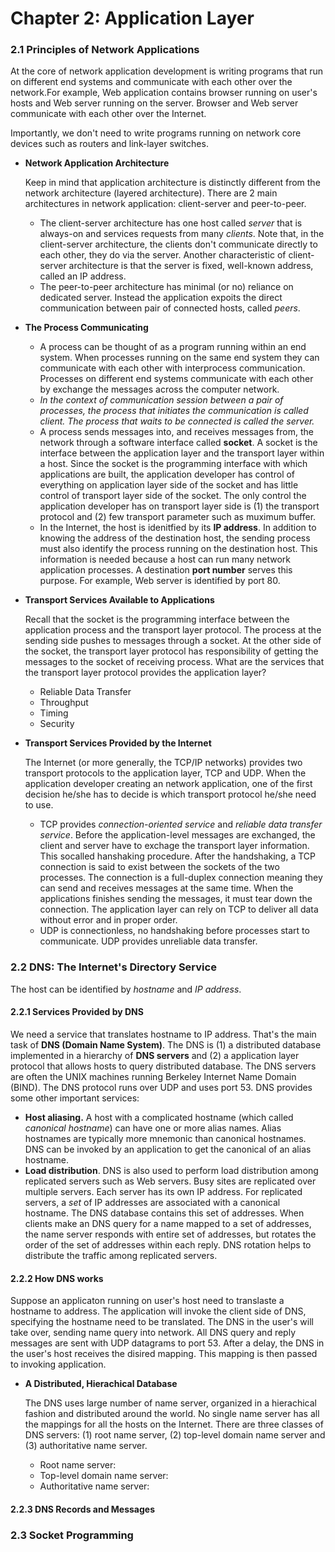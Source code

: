 # Chapter 2: Application Layer

### 2.1 Principles of Network Applications
At the core of network application development is writing programs that run on different end systems and communicate with each other over the network.For example, Web application contains browser running on user's hosts and Web server running on the server. Browser and Web server communicate with each other over the Internet.<br/>

Importantly, we don't need to write programs running on network core devices such as routers and link-layer switches.

* **Network Application Architecture**

    Keep in mind that application architecture is distinctly different from the network architecture (layered architecture). There are 2 main architectures in network application: client-server and peer-to-peer.

    * The client-server architecture has one host called *server* that is always-on and services requests from many *clients*. Note that, in the client-server architecture, the clients don't communicate directly to each other, they do via the server. Another characteristic of client-server architecture is that the server is fixed, well-known address, called an IP address.
    * The peer-to-peer architecture has minimal (or no) reliance on dedicated server. Instead the application expoits the direct communication between pair of connected hosts, called *peers*. 

* **The Process Communicating**
    * A process can be thought of as a program running within an end system. When processes running on the same end system they can communicate with each other with interprocess communication. Processes on different end systems communicate with each other by exchange the messages across the computer network.
    * *In the context of communication session between a pair of processes, the process that initiates the communication is called client. The process that waits to be connected is called the server.*
    * A process sends messages into, and receives messages from, the network through a software interface called **socket**. A socket is the interface between the application layer and the transport layer within a host. Since the socket is the programming interface with which applications are built, the application developer has control of everything on application layer side of the socket and has little control of transport layer side of the socket. The only control the application developer has on transport layer side is (1) the transport protocol and (2) few transport parameter such as muximum buffer.
    * In the Internet, the host is idenitfied by its **IP address**. In addition to knowing the address of the destination host, the sending process must also identify the process running on the destination host. This information is needed because a host can run many network application processes. A destination **port number** serves this purpose. For example, Web server is identified by port 80.

* **Transport Services Available to Applications**

    Recall that the socket is the programming interface between the application process and the transport layer protocol. The process at the sending side pushes to messages through a socket. At the other side of the socket, the transport layer protocol has responsibility of getting the messages to the socket of receiving process. What are the services that the transport layer protocol provides the application layer?
    * Reliable Data Transfer
    * Throughput
    * Timing
    * Security

* **Transport Services Provided by the Internet**

    The Internet (or more generally, the TCP/IP networks) provides two transport protocols to the application layer, TCP and UDP. When the application developer creating an network application, one of the first decision he/she has to decide is which transport protocol he/she need to use.
    * TCP provides *connection-oriented service* and *reliable data transfer service*. Before the application-level messages are exchanged, the client and server have to exchage the transport layer information. This socalled hanshaking procedure. After the handshaking, a TCP connection is said to exist between the sockets of the two processes. The connection is a full-duplex connection meaning they can send and receives messages at the same time. When the applications finishes sending the messages, it must tear down the connection. The application layer can rely on TCP to deliver all data without error and in proper order.
    * UDP is connectionless, no handshaking before processes start to communicate. UDP provides unreliable data transfer.

### 2.2 DNS: The Internet's Directory Service
The host can be identified by *hostname* and *IP address*.
#### 2.2.1 Services Provided by DNS
We need a service that translates hostname to IP address. That's the main task of **DNS (Domain Name System)**. The DNS is (1) a distributed database implemented in a hierarchy of **DNS servers** and (2) a application layer protocol that allows hosts to query distributed database. The DNS servers are often the UNIX machines running Berkeley Internet Name Domain (BIND). The DNS protocol runs over UDP and uses port 53. DNS provides some other important services:
* **Host aliasing.** A host with a complicated hostname (which called *canonical hostname*) can have one or more alias names. Alias hostnames are typically more mnemonic than canonical hostnames. DNS can be invoked by an application to get the canonical of an alias hostname.
* **Load distribution**. DNS is also used to perform load distribution among replicated servers such as Web servers. Busy sites are replicated over multiple servers. Each server has its own IP address. For replicated servers, a *set* of IP addresses are associated with a canonical hostname. The DNS database contains this set of addresses. When clients make an DNS query for a name mapped to a set of addresses, the name server responds with entire set of addresses, but rotates the order of the set of addresses within each reply. DNS rotation helps to distribute the traffic among replicated servers.

#### 2.2.2 How DNS works
Suppose an applicaton running on user's host need to translaste a hostname to address. The application will invoke the client side of DNS, specifying the hostname need to be translated. The DNS in the user's will take over, sending name query into network. All DNS query and reply messages are sent with UDP datagrams to port 53. After a delay, the DNS in the user's host receives the disired mapping. This mapping is then passed to invoking application.
* **A Distributed, Hierachical Database**

    The DNS uses large number of name server, organized in a hierachical fashion and distributed around the world. No single name server has all the mappings for all the hosts on the Internet. There are three classes of DNS servers: (1) root name server, (2) top-level domain name server and (3) authoritative name server.
    * Root name server: 
    * Top-level domain name server:
    * Authoritative name server:

#### 2.2.3 DNS Records and Messages





### 2.3 Socket Programming
